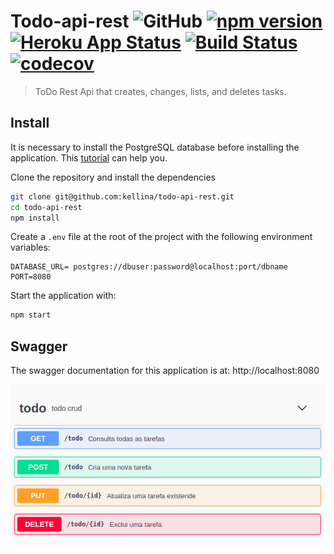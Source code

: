 # Todo-api-rest ![GitHub](https://img.shields.io/github/license/kellina/todo-api-rest) [![npm version](https://badge.fury.io/js/express.svg)](https://badge.fury.io/js/express) [![Heroku App Status](http://heroku-shields.herokuapp.com/kel-todo-backend)](https://kel-todo-backend.herokuapp.com) [![Build Status](https://travis-ci.com/kellina/todo-api-rest.svg?branch=master)](https://travis-ci.com/kellina/todo-api-rest) [![codecov](https://codecov.io/gh/kellina/todo-api-rest/branch/master/graph/badge.svg?token=CP3GSLGCSM)](https://codecov.io/gh/kellina/todo-api-rest)

> ToDo Rest Api that creates, changes, lists, and deletes tasks.

## Install

It is necessary to install the PostgreSQL database before installing the application.
This [tutorial](https://www.digitalocean.com/community/tutorials/how-to-install-and-use-postgresql-on-ubuntu-20-04-pt) can help you.

Clone the repository and install the dependencies

```bash
git clone git@github.com:kellina/todo-api-rest.git
cd todo-api-rest
npm install
```

Create a `.env` file at the root of the project with the following environment variables:

```
DATABASE_URL= postgres://dbuser:password@localhost:port/dbname
PORT=8080
```

Start the application with:

```bash
npm start
```

## Swagger

The swagger documentation for this application is at: http://localhost:8080

![Swagger](https://raw.githubusercontent.com/kellina/todo-api-rest/master/assets/swagger.png)
